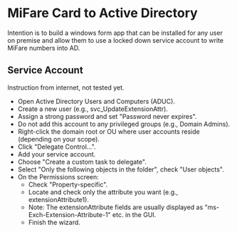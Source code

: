 # MiFare Card to Active Directory

Intention is to build a windows form app that can be installed for any user on premise and allow them to use a locked down service account to write MiFare numbers into AD.

## Service Account
Instruction from internet, not tested yet.
- Open Active Directory Users and Computers (ADUC).
- Create a new user (e.g., svc_UpdateExtensionAttr).
- Assign a strong password and set "Password never expires".
- Do not add this account to any privileged groups (e.g., Domain Admins).
- Right-click the domain root or OU where user accounts reside (depending on your scope).
- Click "Delegate Control…".
- Add your service account.
- Choose "Create a custom task to delegate".
- Select "Only the following objects in the folder", check "User objects".
- On the Permissions screen:
  - Check "Property-specific".
  - Locate and check only the attribute you want (e.g., extensionAttribute1).
  - Note: The extensionAttribute fields are usually displayed as "ms-Exch-Extension-Attribute-1" etc. in the GUI.
  - Finish the wizard.
